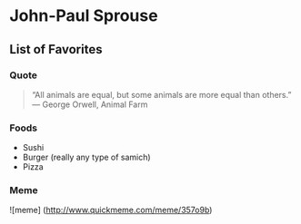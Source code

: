 # John-Paul Sprouse

## List of Favorites

### Quote
>“All animals are equal, but some animals are more equal than others.”
>― George Orwell, Animal Farm

### Foods
* Sushi
* Burger (really any type of samich)
* Pizza

### Meme
![meme] (http://www.quickmeme.com/meme/357o9b)